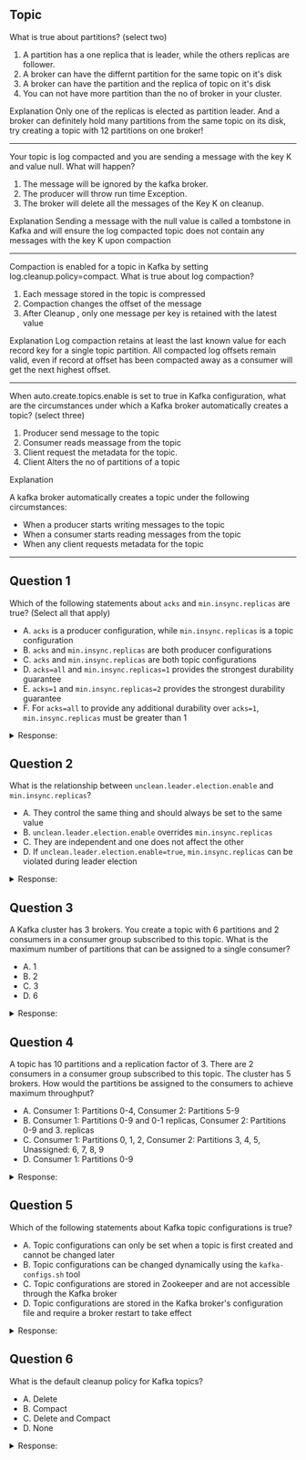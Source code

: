 ## Topic

What is true about partitions? (select two)

1. A partition has a one replica that is leader, while the others replicas are follower.
2. A broker can have the differnt partition for the  same topic on it's disk
3. A broker can have the  partition and the replica of topic on it's disk
4. You can not have more partition than the no of broker in your cluster.

Explanation
Only one of the replicas is elected as partition leader.
And a broker can definitely hold many partitions from the same topic on its disk, try creating a topic with 12 partitions on one broker!

---

Your topic is log compacted and you are sending a message with the key K and value null. What will happen?

1. The message will be ignored by the kafka broker.
2. The producer will throw run time Exception.
3. The broker will delete all the messages of the Key K on cleanup.

Explanation
Sending a message with the null value is called a tombstone in Kafka and will ensure the log compacted topic does not contain any messages with the key K upon compaction

---

Compaction is enabled for a topic in Kafka by setting log.cleanup.policy=compact. What is true about log compaction?

1. Each message stored in the topic is compressed
2. Compaction changes the offset of the message
3. After Cleanup , only one message per key is retained with the latest value

Explanation
Log compaction retains at least the last known value for each record key for a single topic partition.
All compacted log offsets remain valid, even if record at offset has been compacted away as a consumer will get the next highest offset.

---


When auto.create.topics.enable is set to true in Kafka configuration,
what are the circumstances under which a Kafka broker automatically creates a topic? (select three)

1. Producer send message to the topic
2. Consumer reads meassage from the topic
3. Client request the metadata for the topic.
4. Client Alters the no of partitions of a topic



Explanation
<p>A kafka broker automatically creates a topic under the following circumstances: <ul> 
<li>When a producer starts writing messages to the topic</li> <li>When a consumer starts reading messages from the topic</li>
<li>When any client requests metadata for the topic</li></ul></p>


---


## Question 1

Which of the following statements about `acks` and `min.insync.replicas` are true? (Select all that apply)

- A. `acks` is a producer configuration, while `min.insync.replicas` is a topic configuration
- B. `acks` and `min.insync.replicas` are both producer configurations
- C. `acks` and `min.insync.replicas` are both topic configurations
- D. `acks=all` and `min.insync.replicas=1` provides the strongest durability guarantee
- E. `acks=1` and `min.insync.replicas=2` provides the strongest durability guarantee
- F. For `acks=all` to provide any additional durability over `acks=1`, `min.insync.replicas` must be greater than 1

<details>
<summary>Response:</summary> 

**Answer:** A, F

**Explanation:**
`acks` and `min.insync.replicas` are two crucial configurations in Kafka that work together to control the durability of writes:

- `acks` is a producer configuration that specifies how many acknowledgments the producer requires the leader to have received before considering a write successful.
- `min.insync.replicas` is a topic-level configuration (which can also be set as a broker default) that specifies the minimum number of replicas that must acknowledge a write for the write to be considered successful.

For `acks=all` to provide any additional durability guarantee over `acks=1`, `min.insync.replicas` must be set to a value greater than 1. If `min.insync.replicas=1`, then `acks=all` and `acks=1` are effectively equivalent, as the leader will acknowledge the write as soon as it has been written to its own log, regardless of the state of the followers.

- B and C are incorrect because `acks` and `min.insync.replicas` are configurations at different levels (producer and topic/broker, respectively).
- D is incorrect because `acks=all` with `min.insync.replicas=1` is no stronger than `acks=1`.
- E is incorrect because `acks=1` does not interact with `min.insync.replicas` at all, so this combination does not provide the strongest durability guarantee.

</details>

## Question 2
>
What is the relationship between `unclean.leader.election.enable` and `min.insync.replicas`?

- A. They control the same thing and should always be set to the same value
- B. `unclean.leader.election.enable` overrides `min.insync.replicas`
- C. They are independent and one does not affect the other
- D. If `unclean.leader.election.enable=true`, `min.insync.replicas` can be violated during leader election

<details>
<summary>Response:</summary> 

**Answer:** D

**Explanation:**
`unclean.leader.election.enable` and `min.insync.replicas` are two Kafka configurations that can interact in certain scenarios:

- `unclean.leader.election.enable` is a broker configuration that controls whether a replica that is out of sync with the leader can be elected as the new leader if the existing leader fails.
- `min.insync.replicas` is a topic-level configuration that specifies the minimum number of replicas that must be in-sync with the leader for writes to succeed.

Normally, a replica that is not fully in-sync with the leader cannot be elected as the new leader. This protects against data loss, as an out-of-sync replica may be missing some of the latest messages.

However, if `unclean.leader.election.enable` is set to `true`, this protection is disabled. In this case, if all the in-sync replicas fail and only out-of-sync replicas remain, one of those out-of-sync replicas can be elected as the new leader. This can violate `min.insync.replicas` and potentially lead to data loss, but it allows the partition to remain available.

- A and C are incorrect because the two configurations do not control the same thing and they are not completely independent.
- B is incorrect because `unclean.leader.election.enable` does not override `min.insync.replicas`, it just allows it to be violated in certain edge cases.

</details>

## Question 3
>
A Kafka cluster has 3 brokers. You create a topic with 6 partitions and 2 consumers in a consumer group subscribed to this topic. What is the maximum number of partitions that can be assigned to a single consumer?

- A. 1
- B. 2
- C. 3
- D. 6

<details>
<summary>Response:</summary> 

**Answer:** D

**Explanation:**
In Kafka, the number of partitions assigned to each consumer in a consumer group depends on the total number of partitions and the number of consumers. Kafka's goal is to evenly distribute partitions among consumers, but if there are more partitions than consumers, some consumers will necessarily handle more partitions.

In this case, with 6 partitions and 2 consumers, the maximum number of partitions that can be assigned to a single consumer is 6. This would happen if one consumer is assigned 4 partitions and the other is assigned 2 partitions.

It's important to note that having more partitions than consumers is a valid and common configuration. It allows for adding more consumers later to scale out consumption throughput.

- A, B, and C are incorrect because they do not represent the maximum possible assignment. With 6 partitions and 2 consumers, it's possible for a consumer to be assigned more than 3 partitions.

</details>

## Question 4

A topic has 10 partitions and a replication factor of 3. There are 2 consumers in a consumer group subscribed to this topic. The cluster has 5 brokers. How would the partitions be assigned to the consumers to achieve maximum throughput?

- A. Consumer 1: Partitions 0-4, Consumer 2: Partitions 5-9
- B. Consumer 1: Partitions 0-9 and 0-1 replicas, Consumer 2: Partitions 0-9 and 3. replicas
- C. Consumer 1: Partitions 0, 1, 2, Consumer 2: Partitions 3, 4, 5, Unassigned: 6, 7, 8, 9
- D. Consumer 1: Partitions 0-9

<details>
<summary>Response:</summary> 

**Answer:** A

**Explanation:**
To achieve maximum throughput, Kafka aims to evenly distribute the partitions among the available consumers in a consumer group. This allows for parallel consumption of data.

In this case, with 10 partitions and 2 consumers, the optimal distribution for maximum throughput is:

- Consumer 1: Partitions 0, 1, 2, 3, 4
- Consumer 2: Partitions 5, 6, 7, 8, 9

This way, each consumer handles 5 partitions, and all partitions are being consumed concurrently.

The replication factor and the number of brokers do not directly affect the partition assignment to consumers. The replication factor is about data durability and the number of brokers is about the cluster's capacity, but the consumer-partition assignment is handled independently by the consumer group coordinator.

- B is not acceptable because consumer groups do not consume from different replicas.
- C is suboptimal because it leaves some partitions unassigned, reducing total throughput.
- D is incorrect because it assigns all partitions to a single consumer, eliminating the benefits of parallel consumption.

</details>

## Question 5
>
Which of the following statements about Kafka topic configurations is true?

- A. Topic configurations can only be set when a topic is first created and cannot be changed later
- B. Topic configurations can be changed dynamically using the `kafka-configs.sh` tool
- C. Topic configurations are stored in Zookeeper and are not accessible through the Kafka broker
- D. Topic configurations are stored in the Kafka broker's configuration file and require a broker restart to take effect

<details>
<summary>Response:</summary> 

**Answer:** B

**Explanation:**
In Kafka, topic configurations can be changed dynamically using the `kafka-configs.sh` tool without requiring a broker restart.

Kafka provides a way to modify topic configurations on the fly through the `kafka-configs.sh` command-line tool. This tool allows you to alter topic configurations such as retention policy, replication factor, and other topic-level settings.

When you modify a topic configuration using `kafka-configs.sh`:

1. The updated configuration is stored in Zookeeper.
2. The Kafka brokers read the updated configuration from Zookeeper and apply the changes to the topic.
3. The changes take effect immediately without requiring a restart of the Kafka brokers.

This dynamic configuration capability allows for flexibility in managing topic settings without impacting the availability of the Kafka cluster.

Statement A is incorrect because topic configurations can be changed after a topic is created. You don't have to define all configurations upfront and stick with them permanently.

Statement C is partially correct but incomplete. Topic configurations are indeed stored in Zookeeper, but they are also accessible through the Kafka brokers. The brokers read the configurations from Zookeeper and apply them to the topics.

Statement D is incorrect because topic configurations are not stored in the broker's configuration file. They are stored in Zookeeper, and changes do not require a broker restart.

</details>

## Question 6

What is the default cleanup policy for Kafka topics?

- A. Delete
- B. Compact
- C. Delete and Compact
- D. None

<details>
<summary>Response:</summary> 

**Answer:** A


**Explanation:**
The default cleanup policy for Kafka topics is "Delete".

In Kafka, the cleanup policy determines how Kafka handles old log segments when the retention time or size limit is reached. There are two cleanup policies available:

1. Delete: This is the default policy. When the retention time or size limit is reached, Kafka deletes old log segments to free up space. This means that old messages are permanently removed based on the retention configuration.

2. Compact: With the compact policy, Kafka periodically compacts the log by removing obsolete records based on the message key. If a key appears multiple times in the log, only the latest value is retained, and the older duplicates are discarded. This is useful for maintaining a changelog or snapshot of the latest state for each key.

- B. default, when you create a new topic in Kafka, the cleanup policy is set to "Delete". This means that Kafka will automatically delete old log segments based on the retention time or size limit configured for the topic.

If you want to use the "Compact" policy for a topic, you need to explicitly set it using the topic configuration `cleanup.policy=compact`. This can be done when creating the topic or by modifying the topic configuration later.

Statements B and C are incorrect because they do not represent the default cleanup policy. "Compact" is not the default, and "Delete and Compact" is not a valid cleanup policy option.

Statement D is incorrect because Kafka does have a default cleanup policy, which is "Delete". It is not the case that no cleanup policy is set by default.

</details>

